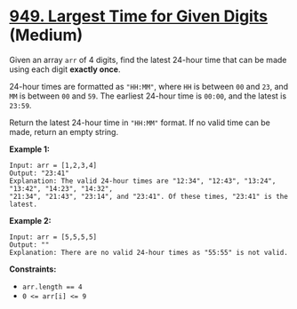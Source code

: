 # [949. Largest Time for Given Digits][link] (Medium)

[link]: https://leetcode.com/problems/largest-time-for-given-digits/

Given an array `arr` of 4 digits, find the latest 24-hour time that can be made using each digit
**exactly once**.

24-hour times are formatted as `"HH:MM"`, where `HH` is between `00` and `23`, and `MM` is between
`00` and `59`. The earliest 24-hour time is `00:00`, and the latest is `23:59`.

Return the latest 24-hour time in `"HH:MM"` format. If no valid time can be made, return an empty
string.

**Example 1:**

```
Input: arr = [1,2,3,4]
Output: "23:41"
Explanation: The valid 24-hour times are "12:34", "12:43", "13:24", "13:42", "14:23", "14:32",
"21:34", "21:43", "23:14", and "23:41". Of these times, "23:41" is the latest.
```

**Example 2:**

```
Input: arr = [5,5,5,5]
Output: ""
Explanation: There are no valid 24-hour times as "55:55" is not valid.
```

**Constraints:**

- `arr.length == 4`
- `0 <= arr[i] <= 9`
